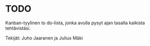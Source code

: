 # TODO
Kanban-tyylinen to do-lista, jonka avulla pysyt ajan tasalla kaikista tehtävistäsi.

Tekijät: Juho Jaaranen ja Julius Mäki
